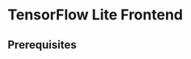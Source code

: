 # TensorFlow Lite Frontend

<!-- TODO(??): overview (mention TOSA?) -->

## Prerequisites

<!-- TODO(??): pip install vs build from source -->

<!-- TODO(??): python model code vs tf lite flatbuffer -->

<!-- TODO(??): Colab notebooks, code samples -->

<!-- TODO(??): using the tflite bindings -->
